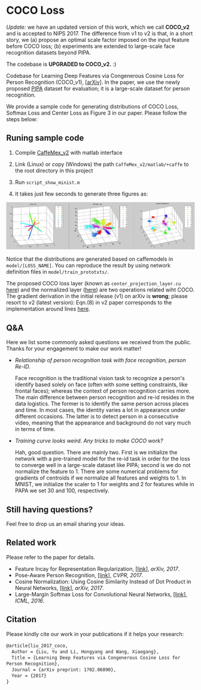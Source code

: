 # COCO Loss

*Update:* we have an updated version of this work, which we call **COCO_v2** and is accepted to NIPS 2017. The difference from v1 to v2 is that, in a short story, we (a) propose an optimal scale factor imposed on the input feature before COCO loss; (b) experiments are extended to large-scale face recognition datasets beyond PIPA.

The codebase is **UPGRADED to COCO_v2.** :)


Codebase for Learning Deep Features via Congenerous Cosine Loss for Person Recognition (COCO_v1), [[arXiv]](https://arxiv.org/abs/1702.06890). In the paper, we use the newly proposed [PIPA](https://people.eecs.berkeley.edu/~nzhang/piper.html) dataset for evaluation; it is a large-scale dataset for person recognition. 

We provide a sample code for generating distributions of COCO Loss, Softmax Loss and Center Loss as Figure 3 in our paper. Please follow the steps below:

## Runing sample code

1. Compile [CaffeMex_v2](https://github.com/sciencefans/CaffeMex_v2/) with matlab interface 

2. Link (Linux) or copy (Windows) the path `CaffeMex_v2/matlab/+caffe` to the root directory in this project

3. Run `script_show_minist.m`

4. It takes just few seconds to generate three figures as:

![](output_sample.jpg)

Notice that the distributions are generated based on caffemodels in `model/[LOSS_NAME]`. You can reproduce the result by using network definition files in `model/train_prototxts/`.


The proposed COCO loss layer (known as `center_projection_layer.cu` [here](https://github.com/sciencefans/CaffeMex_v2/blob/master/src/caffe/layers/center_projection_layer.cu)) and the normalized layer ([here](https://github.com/sciencefans/CaffeMex_v2/blob/master/src/caffe/layers/normalize_layer.cu)) are two operations related wiht COCO. The gradient derivation in the initial release (v1) on arXiv is **wrong**; please resort to v2 (latest version): Eqn.(8) in v2 paper corresponds to the implementation around lines [here](https://github.com/sciencefans/CaffeMex_v2/blob/master/src/caffe/layers/normalize_layer.cpp#L55).

## Q&A

Here we list some commonly asked questions we received from the public. Thanks for your engagement to make our work matter!

- *Relationship of person recognition task with face recognition, person Re-ID.*

	Face recognition is the traditional vision task to recognize a person's identify based solely on face (often with some setting constraints, like frontal faces); whereas the context of person recognition carries more. The main difference between person recognition and re-id resides in the data logistics. The former is to identify the same person across places and time. In most cases, the identity varies a lot in appearance under different occasions. The latter is to detect person in a consecutive video, meaning that the appearance and background do not vary much in terms of time.

- *Training curve looks weird. Any tricks to make COCO work?*

	Hah, good question. There are mainly two. First is we initialize the network with a pre-trained model for the re-id task in order for the loss to converge well in a large-scale dataset like PIPA; second is we do not normalize the feature to 1. There are some numerical problems for gradients of centroids if we  normalize all features and weights to 1. In MNIST, we initialize the scaler to 1 for weights and 2 for features while in PAPA we set 30 and 100, respectively.

<!-- - *Why do you not release the whole codebase for the person recognition pipeline?*
	
	Good quetion the second. There are many side things you need to take care of: pretrain the models, crop patches, alignment, score merging from regions, etc. So we just skip this part. -->

## Still having questions?

Feel free to drop us an email sharing your ideas.

## Related work

Please refer to the paper for details.

- Feature Incay for Representation Regularization, [[link]](https://arxiv.org/abs/1705.10284), *arXiv, 2017*.
- Pose-Aware Person Recognition, [[link]](https://arxiv.org/pdf/1705.10120.pdf), *CVPR, 2017*.
- Cosine Normalization: Using Cosine Similarity Instead of Dot Product in Neural Networks, [[link]](https://arxiv.org/abs/1702.05870), *arXiv, 2017*.
- Large-Margin Softmax Loss for Convolutional Neural Networks, [[link]](http://jmlr.org/proceedings/papers/v48/liud16.pdf), *ICML, 2016*.

## Citation
Please kindly cite our work in your publications if it helps your research:

    @article{liu_2017_coco,
      Author = {Liu, Yu and Li, Hongyang and Wang, Xiaogang},
      Title = {Learning Deep Features via Congenerous Cosine Loss for Person Recognition},
	  Journal = {arXiv preprint: 1702.06890},
	  Year = {2017}
    }
